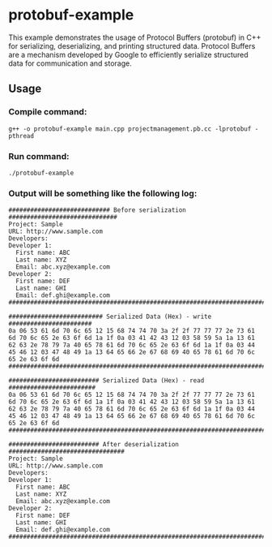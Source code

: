 # protobuf-example
 This example demonstrates the usage of Protocol Buffers (protobuf) in C++ for serializing, deserializing, and printing structured data. Protocol Buffers are a mechanism developed by Google to efficiently serialize structured data for communication and storage.

## Usage
### Compile command:
`g++ -o protobuf-example main.cpp projectmanagement.pb.cc -lprotobuf -pthread`

### Run command:
`./protobuf-example`

### Output will be something like the following log:

```
############################ Before serialization ##############################
Project: Sample
URL: http://www.sample.com
Developers:
Developer 1:
  First name: ABC
  Last name: XYZ
  Email: abc.xyz@example.com
Developer 2:
  First name: DEF
  Last name: GHI
  Email: def.ghi@example.com
################################################################################

########################## Serialized Data (Hex) - write #######################
0a 06 53 61 6d 70 6c 65 12 15 68 74 74 70 3a 2f 2f 77 77 77 2e 73 61 6d 70 6c 65 2e 63 6f 6d 1a 1f 0a 03 41 42 43 12 03 58 59 5a 1a 13 61 62 63 2e 78 79 7a 40 65 78 61 6d 70 6c 65 2e 63 6f 6d 1a 1f 0a 03 44 45 46 12 03 47 48 49 1a 13 64 65 66 2e 67 68 69 40 65 78 61 6d 70 6c 65 2e 63 6f 6d 
################################################################################

######################### Serialized Data (Hex) - read ########################
0a 06 53 61 6d 70 6c 65 12 15 68 74 74 70 3a 2f 2f 77 77 77 2e 73 61 6d 70 6c 65 2e 63 6f 6d 1a 1f 0a 03 41 42 43 12 03 58 59 5a 1a 13 61 62 63 2e 78 79 7a 40 65 78 61 6d 70 6c 65 2e 63 6f 6d 1a 1f 0a 03 44 45 46 12 03 47 48 49 1a 13 64 65 66 2e 67 68 69 40 65 78 61 6d 70 6c 65 2e 63 6f 6d 
###############################################################################

######################### After deserialization ################################
Project: Sample
URL: http://www.sample.com
Developers:
Developer 1:
  First name: ABC
  Last name: XYZ
  Email: abc.xyz@example.com
Developer 2:
  First name: DEF
  Last name: GHI
  Email: def.ghi@example.com
################################################################################
```
